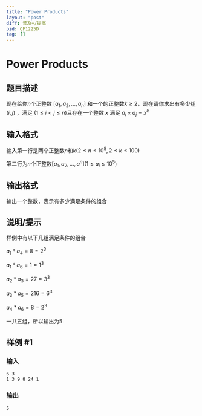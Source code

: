 ```yaml
---
title: "Power Products"
layout: "post"
diff: 普及+/提高
pid: CF1225D
tag: []
---
```


# Power Products

## 题目描述

现在给你$n$个正整数 $[a_1,a_2,...,a_n]$ 和一个的正整数$k\geq2$，现在请你求出有多少组 $(i,j)$ ，满足 $(1≤i<j≤n)$且存在一个整数 $x$ 满足 $a_i\times a_j=x^k$

## 输入格式

输入第一行是两个正整数$n$和$k$$(2≤n≤10^5,2≤k≤100)$

第二行为$n$个正整数$[a_1,a_2,...,a^n](1≤a_i≤10^5)$

## 输出格式

输出一个整数，表示有多少满足条件的组合

## 说明/提示

样例中有以下几组满足条件的组合

$a_1*a_4=8=2^3$

$a_1*a_6=1=1^3$

$a_2*a_3=27=3^3$

$a_3*a_5=216=6^3$

$a_4*a_6=8=2^3$

一共五组，所以输出为$5$

## 样例 #1

### 输入

```
6 3
1 3 9 8 24 1

```

### 输出

```
5

```


